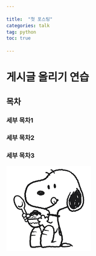 ```yaml
---

title:  "첫 포스팅"
categories: talk
tag: python
toc: true

---
```


# 게시글 올리기 연습

## 목차

### 세부 목차1

### 세부 목차2

### 세부 목차3

![snoopy](../images/2023-01-16-first/snoopy.png)
